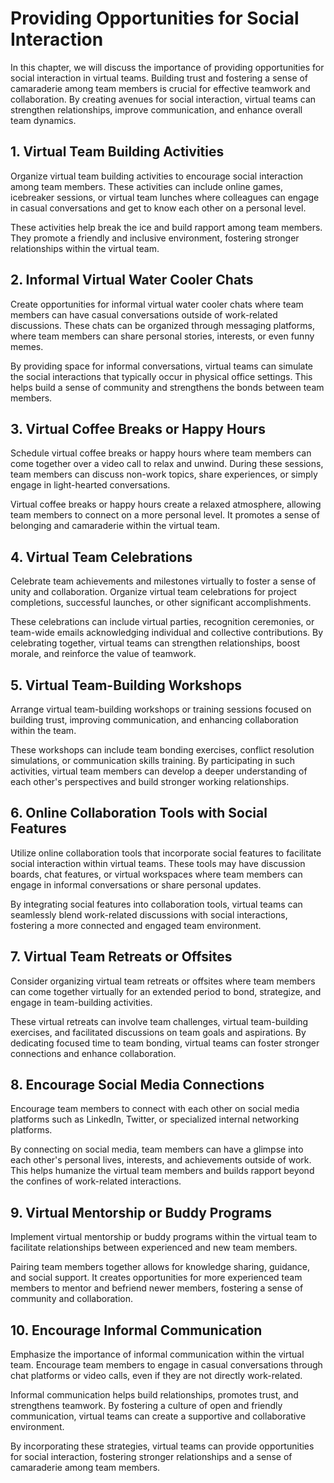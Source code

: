 # Providing Opportunities for Social Interaction

In this chapter, we will discuss the importance of providing opportunities for social interaction in virtual teams. Building trust and fostering a sense of camaraderie among team members is crucial for effective teamwork and collaboration. By creating avenues for social interaction, virtual teams can strengthen relationships, improve communication, and enhance overall team dynamics.

## 1\. Virtual Team Building Activities

Organize virtual team building activities to encourage social interaction among team members. These activities can include online games, icebreaker sessions, or virtual team lunches where colleagues can engage in casual conversations and get to know each other on a personal level.

These activities help break the ice and build rapport among team members. They promote a friendly and inclusive environment, fostering stronger relationships within the virtual team.

## 2\. Informal Virtual Water Cooler Chats

Create opportunities for informal virtual water cooler chats where team members can have casual conversations outside of work-related discussions. These chats can be organized through messaging platforms, where team members can share personal stories, interests, or even funny memes.

By providing space for informal conversations, virtual teams can simulate the social interactions that typically occur in physical office settings. This helps build a sense of community and strengthens the bonds between team members.

## 3\. Virtual Coffee Breaks or Happy Hours

Schedule virtual coffee breaks or happy hours where team members can come together over a video call to relax and unwind. During these sessions, team members can discuss non-work topics, share experiences, or simply engage in light-hearted conversations.

Virtual coffee breaks or happy hours create a relaxed atmosphere, allowing team members to connect on a more personal level. It promotes a sense of belonging and camaraderie within the virtual team.

## 4\. Virtual Team Celebrations

Celebrate team achievements and milestones virtually to foster a sense of unity and collaboration. Organize virtual team celebrations for project completions, successful launches, or other significant accomplishments.

These celebrations can include virtual parties, recognition ceremonies, or team-wide emails acknowledging individual and collective contributions. By celebrating together, virtual teams can strengthen relationships, boost morale, and reinforce the value of teamwork.

## 5\. Virtual Team-Building Workshops

Arrange virtual team-building workshops or training sessions focused on building trust, improving communication, and enhancing collaboration within the team.

These workshops can include team bonding exercises, conflict resolution simulations, or communication skills training. By participating in such activities, virtual team members can develop a deeper understanding of each other's perspectives and build stronger working relationships.

## 6\. Online Collaboration Tools with Social Features

Utilize online collaboration tools that incorporate social features to facilitate social interaction within virtual teams. These tools may have discussion boards, chat features, or virtual workspaces where team members can engage in informal conversations or share personal updates.

By integrating social features into collaboration tools, virtual teams can seamlessly blend work-related discussions with social interactions, fostering a more connected and engaged team environment.

## 7\. Virtual Team Retreats or Offsites

Consider organizing virtual team retreats or offsites where team members can come together virtually for an extended period to bond, strategize, and engage in team-building activities.

These virtual retreats can involve team challenges, virtual team-building exercises, and facilitated discussions on team goals and aspirations. By dedicating focused time to team bonding, virtual teams can foster stronger connections and enhance collaboration.

## 8\. Encourage Social Media Connections

Encourage team members to connect with each other on social media platforms such as LinkedIn, Twitter, or specialized internal networking platforms.

By connecting on social media, team members can have a glimpse into each other's personal lives, interests, and achievements outside of work. This helps humanize the virtual team members and builds rapport beyond the confines of work-related interactions.

## 9\. Virtual Mentorship or Buddy Programs

Implement virtual mentorship or buddy programs within the virtual team to facilitate relationships between experienced and new team members.

Pairing team members together allows for knowledge sharing, guidance, and social support. It creates opportunities for more experienced team members to mentor and befriend newer members, fostering a sense of community and collaboration.

## 10\. Encourage Informal Communication

Emphasize the importance of informal communication within the virtual team. Encourage team members to engage in casual conversations through chat platforms or video calls, even if they are not directly work-related.

Informal communication helps build relationships, promotes trust, and strengthens teamwork. By fostering a culture of open and friendly communication, virtual teams can create a supportive and collaborative environment.

By incorporating these strategies, virtual teams can provide opportunities for social interaction, fostering stronger relationships and a sense of camaraderie among team members.
